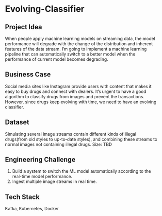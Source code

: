 # Evolving-Classifier

## Project Idea

When people apply machine learning models on streaming data, the model performance will degrade with the change of the distribution and inherent features of the data stream.
I’m going to implement a machine learning pipeline that can automatically switch to a better model when the performance of current model becomes degrading.


## Business Case

Social media sites like Instagram provide users with content that makes it easy to buy drugs and connect with dealers. It’s urgent to have a good algorithm to classify drugs from images and prevent the transactions. However, since drugs keep evolving with time, we need to have an evolving classifier.


## Dataset

Simulating several image streams contain different kinds of illegal drugs(from old styles to up-to-date styles), and combining these streams to normal images not containing illegal drugs.
Size: TBD


## Engineering Challenge

1. Build a system to switch the ML model automatically according to the real-time model performance.
2. Ingest multiple image streams in real time.


## Tech Stack
Kafka, Kubernetes, Docker

